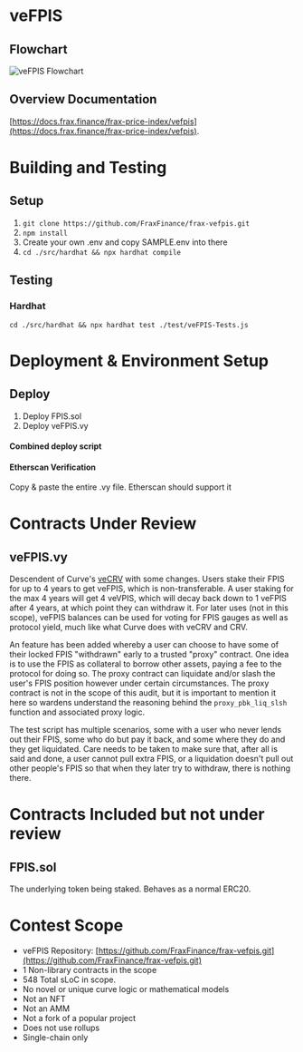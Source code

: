 # veFPIS
## Flowchart
![veFPIS Flowchart](flowchart.svg)
## Overview Documentation
[https://docs.frax.finance/frax-price-index/vefpis](https://docs.frax.finance/frax-price-index/vefpis).


<!-- //////////////////////////////////////////////////////////////// -->
# Building and Testing
## Setup
1) ```git clone https://github.com/FraxFinance/frax-vefpis.git```
2) ```npm install```
3) Create your own .env and copy SAMPLE.env into there
4) ```cd ./src/hardhat && npx hardhat compile```

## Testing
### Hardhat
```cd ./src/hardhat && npx hardhat test ./test/veFPIS-Tests.js```


<!-- //////////////////////////////////////////////////////////////// -->
# Deployment & Environment Setup
## Deploy
1) Deploy FPIS.sol
2) Deploy veFPIS.vy

#### Combined deploy script


#### Etherscan Verification
Copy & paste the entire .vy file. Etherscan should support it

<!-- //////////////////////////////////////////////////////////////// -->
# Contracts Under Review
## veFPIS.vy
Descendent of Curve's [veCRV](https://curve.readthedocs.io/dao-vecrv.html) with some changes. Users stake their FPIS for up to 4 years to get veFPIS, which is non-transferable. A user staking for the max 4 years will get 4 veVPIS, which will decay back down to 1 veFPIS after 4 years, at which point they can withdraw it. For later uses (not in this scope), veFPIS balances can be used for voting for FPIS gauges as well as protocol yield, much like what Curve does with veCRV and CRV. 

An feature has been added whereby a user can choose to have some of their locked FPIS "withdrawn" early to a trusted "proxy" contract. One idea is to use the FPIS as collateral to borrow other assets, paying a fee to the protocol for doing so. The proxy contract can liquidate and/or slash the user's FPIS position however under certain circumstances. The proxy contract is not in the scope of this audit, but it is important to mention it here so wardens understand the reasoning behind the ```proxy_pbk_liq_slsh``` function and associated proxy logic.

The test script has multiple scenarios, some with a user who never lends out their FPIS, some who do but pay it back, and some where they do and they get liquidated. Care needs to be taken to make sure that, after all is said and done, a user cannot pull extra FPIS, or a liquidation doesn't pull out other people's FPIS so that when they later try to withdraw, there is nothing there.

<!-- //////////////////////////////////////////////////////////////// -->
# Contracts Included but not under review
## FPIS.sol
The underlying token being staked. Behaves as a normal ERC20.

<!-- //////////////////////////////////////////////////////////////// -->
# Contest Scope
- veFPIS Repository: [https://github.com/FraxFinance/frax-vefpis.git](https://github.com/FraxFinance/frax-vefpis.git)
- 1 Non-library contracts in the scope
- 548 Total sLoC in scope.
- No novel or unique curve logic or mathematical models
- Not an NFT
- Not an AMM
- Not a fork of a popular project
- Does not use rollups
- Single-chain only